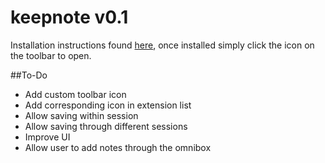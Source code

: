 # keepnote v0.1
Installation instructions found [here](https://developer.chrome.com/extensions/getstarted#unpacked), once installed simply click the icon on the toolbar to open.

##To-Do
- Add custom toolbar icon
- Add corresponding icon in extension list
- Allow saving within session
- Allow saving through different sessions
- Improve UI
- Allow user to add notes through the omnibox
